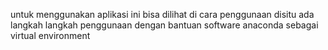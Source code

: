 untuk menggunakan aplikasi ini bisa dilihat di cara penggunaan
disitu ada langkah langkah penggunaan dengan bantuan software anaconda sebagai virtual environment
